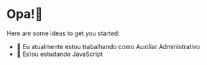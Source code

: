 <h1>Opa!👋</h1>


Here are some ideas to get you started:

- 🔭 Eu atualmente estou trabalhando como Auxiliar Administrativo
- 🌱 Estou estudando JavaScript


